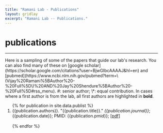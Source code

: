 ```yaml
---
title: "Ramani Lab - Publications"
layout: gridlay
excerpt: "Ramani Lab -- Publications."
---
```



# **publications**
<hr>
Here is a sampling of some of the papers that guide our lab's research. You can also find many of these on [google scholar](https://scholar.google.com/citations?user=BjwGIbcAAAAJ&hl=en) and [pubmed](https://www.ncbi.nlm.nih.gov/pubmed?term=\(Vijay%20Ramani%5BAuthor%20-%20Full%5D\)%20AND%20Jay%20Shendure%5BAuthor%20-%20Full%5D#rss_menu). #: senior author; \*: equal contribution. In cases where a first author is from the lab, all first authors are highlighted in <b>bold</b>.

<div class="wrapper row3">
  <div id="container">
    <div class="full_width clear">
      <ol>
        {% for publication in site.data.publist %}
          <li>
            {{publication.authors}}. "{{publication.title}}." <i>{{publication.journal}}</i>; {{publication.date}}; PMID: {{publication.pmid}}; <a href="{{publication.pdf}}">[pdf]</a>
          </li>
          <br>
        {% endfor %}
      </ol>
    </div>
  </div>
</div>
